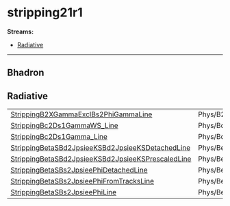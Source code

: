 # stripping21r1

**Streams:**

-   [Radiative](#radiative)

------------------------------------------------------------------------

## <span id="bhadron">Bhadron</span>

## <span id="radiative">Radiative</span>

|                                                                                                             |                                                         |       |
|-------------------------------------------------------------------------------------------------------------|---------------------------------------------------------|-------|
| [StrippingB2XGammaExclBs2PhiGammaLine](stripping21r1-b2xgammaexclbs2phigammaline)                           | Phys/B2XGammaExclBs2PhiGammaLine/Particles              | 1.0   |
| [StrippingBc2Ds1GammaWS_Line](stripping21r1-bc2ds1gammaws-line)                                             | Phys/Bc2Ds1GammaWS_Line/Particles                       | 1.0   |
| [StrippingBc2Ds1Gamma_Line](stripping21r1-bc2ds1gamma-line)                                                 | Phys/Bc2Ds1Gamma_Line/Particles                         | 1.0   |
| [StrippingBetaSBd2JpsieeKSBd2JpsieeKSDetachedLine](stripping21r1-betasbd2jpsieeksbd2jpsieeksdetachedline)   | Phys/BetaSBd2JpsieeKSBd2JpsieeKSDetachedLine/Particles  | 1.0   |
| [StrippingBetaSBd2JpsieeKSBd2JpsieeKSPrescaledLine](stripping21r1-betasbd2jpsieeksbd2jpsieeksprescaledline) | Phys/BetaSBd2JpsieeKSBd2JpsieeKSPrescaledLine/Particles | 0.100 |
| [StrippingBetaSBs2JpsieePhiDetachedLine](stripping21r1-betasbs2jpsieephidetachedline)                       | Phys/BetaSBs2JpsieePhiDetachedLine/Particles            | 1.0   |
| [StrippingBetaSBs2JpsieePhiFromTracksLine](stripping21r1-betasbs2jpsieephifromtracksline)                   | Phys/BetaSBs2JpsieePhiFromTracksLine/Particles          | 1.0   |
| [StrippingBetaSBs2JpsieePhiLine](stripping21r1-betasbs2jpsieephiline)                                       | Phys/BetaSBs2JpsieePhiLine/Particles                    | 0.100 |
